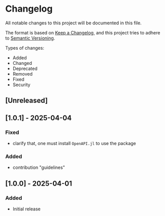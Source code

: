 # Changelog

All notable changes to this project will be documented in this file.

The format is based on [Keep a Changelog](https://keepachangelog.com/en/1.1.0/),
and this project tries to adhere to [Semantic Versioning](https://semver.org/spec/v2.0.0.html).

Types of changes:

- Added
- Changed
- Deprecated
- Removed
- Fixed
- Security

## [Unreleased]

## [1.0.1] - 2025-04-04

### Fixed

- clarify that, one must install `OpenAPI.jl` to use the package

### Added

- contribution "guidelines"

## [1.0.0] - 2025-04-01

### Added

- Initial release
